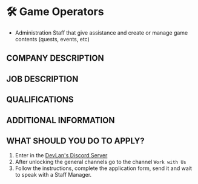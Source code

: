 # 🛠️ Game Operators
- Administration Staff that give assistance and create or manage game contents (quests, events, etc)

## COMPANY DESCRIPTION


## JOB DESCRIPTION


## QUALIFICATIONS


## ADDITIONAL INFORMATION


## WHAT SHOULD YOU DO TO APPLY?
1. Enter in the [DevLan's Discord Server](https://discord.io/devlan)
1. After unlocking the general channels go to the channel ` Work with Us ` 
1. Follow the instructions, complete the application form, send it and wait to speak with a Staff Manager.

